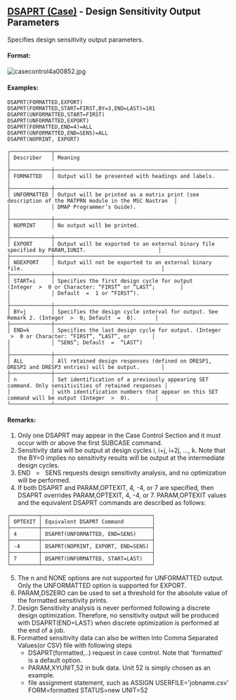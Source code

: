 ## [DSAPRT (Case)](https://nexus.hexagon.com/documentationcenter/bundle/MSC_Nastran_2022.4/page/Nastran_Combined_Book/qrg/casecontrol4a/TOC.DSAPRT.Case.xhtml) - Design Sensitivity Output Parameters

Specifies design sensitivity output parameters.

#### Format:

![casecontrol4a00852.jpg](https://help-be.hexagonmi.com/bundle/MSC_Nastran_2022.4/page/Nastran_Combined_Book/qrg/casecontrol4a/../../../assets/casecontrol4a00852.jpg?_LANG=enus)  

#### Examples:

```nastran
DSAPRT(FORMATTED,EXPORT)
DSAPRT(FORMATTED,START=FIRST,BY=3,END=LAST)=101
DSAPRT(UNFORMATTED,START=FIRST)
DSAPRT(UNFORMATTED,EXPORT)
DSAPRT(FORMATTED,END=4)=ALL
DSAPRT(UNFORMATTED,END=SENS)=ALL
DSAPRT(NOPRINT, EXPORT)
```

```text
┌─────────────┬────────────────────────────────────────────────────────────────────────────────────────────────────┐
│ Describer   │ Meaning                                                                                            │
├─────────────┼────────────────────────────────────────────────────────────────────────────────────────────────────┤
│ FORMATTED   │ Output will be presented with headings and labels.                                                 │
├─────────────┼────────────────────────────────────────────────────────────────────────────────────────────────────┤
│ UNFORMATTED │ Output will be printed as a matrix print (see description of the MATPRN module in the MSC Nastran  │
│             │ DMAP Programmer’s Guide).                                                                          │
├─────────────┼────────────────────────────────────────────────────────────────────────────────────────────────────┤
│ NOPRINT     │ No output will be printed.                                                                         │
├─────────────┼────────────────────────────────────────────────────────────────────────────────────────────────────┤
│ EXPORT      │ Output will be exported to an external binary file specified by PARAM,IUNIT.                       │
├─────────────┼────────────────────────────────────────────────────────────────────────────────────────────────────┤
│ NOEXPORT    │ Output will not be exported to an external binary file.                                            │
├─────────────┼────────────────────────────────────────────────────────────────────────────────────────────────────┤
│ START=i     │ Specifies the first design cycle for output (Integer  >  0 or Character: “FIRST” or “LAST”;        │
│             │ Default  =  1 or “FIRST”).                                                                         │
├─────────────┼────────────────────────────────────────────────────────────────────────────────────────────────────┤
│ BY=j        │ Specifies the design cycle interval for output. See Remark 2. (Integer  >  0; Default  =  0).      │
├─────────────┼────────────────────────────────────────────────────────────────────────────────────────────────────┤
│ END=k       │ Specifies the last design cycle for output. (Integer  >  0 or Character: “FIRST”, “LAST”, or       │
│             │ “SENS”; Default  =  “LAST”)                                                                        │
├─────────────┼────────────────────────────────────────────────────────────────────────────────────────────────────┤
│ ALL         │ All retained design responses (defined on DRESP1, DRESP2 and DRESP3 entries) will be output.       │
├─────────────┼────────────────────────────────────────────────────────────────────────────────────────────────────┤
│ n           │ Set identification of a previously appearing SET command. Only sensitivities of retained responses │
│             │ with identification numbers that appear on this SET command will be output (Integer  >  0).        │
└─────────────┴────────────────────────────────────────────────────────────────────────────────────────────────────┘
```

#### Remarks:

1. Only one DSAPRT may appear in the Case Control Section and it must occur with or above the first SUBCASE command.
2. Sensitivity data will be output at design cycles i, i+j, i+2j, ..., k. Note that the BY=0 implies no sensitivity results will be output at the intermediate design cycles.
3. END   =   SENS requests design sensitivity analysis, and no optimization will be performed.
4. If both DSAPRT and PARAM,OPTEXIT, 4, -4, or 7 are specified, then DSAPRT overrides PARAM,OPTEXIT, 4, -4, or 7. PARAM,OPTEXIT values and the equivalent DSAPRT commands are described as follows:
```text
┌─────────┬───────────────────────────────────┐
│ OPTEXIT │ Equivalent DSAPRT Command         │
├─────────┼───────────────────────────────────┤
│ 4       │ DSAPRT(UNFORMATTED, END=SENS)     │
├─────────┼───────────────────────────────────┤
│ -4      │ DSAPRT(NOPRINT, EXPORT, END=SENS) │
├─────────┼───────────────────────────────────┤
│ 7       │ DSAPRT(UNFORMATTED, START=LAST)   │
└─────────┴───────────────────────────────────┘
```
5. The n and NONE options are not supported for UNFORMATTED output. Only the UNFORMATTED option is supported for EXPORT.
6. PARAM,DSZERO can be used to set a threshold for the absolute value of the formatted sensitivity prints.
7. Design Sensitivity analysis is never performed following a discrete design optimization. Therefore, no sensitivity output will be produced with DSAPRT(END=LAST) when discrete optimization is performed at the end of a job.
8. Formatted sensitivity data can also be written into Comma Separated Values(or CSV) file with following steps
     - DSAPRT(formatted,..) request in case control. Note that 'formatted' is a default option.
     - PARAM,XYUNIT,52 in bulk data. Unit 52 is simply chosen as an example.
     - file assignment statement, such as
     ASSIGN USERFILE='jobname.csv' FORM=formatted STATUS=new UNIT=52

